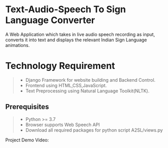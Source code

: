 # Text-Audio-Speech To Sign Language Converter

A Web Application which takes in live audio speech recording as input, converts it into text and displays the relevant Indian Sign Language animations.

# Technology Requirement 
> - Django Framework for website building and Backend Control.
> - Frontend using HTML,CSS,JavaScript.
> - Text Preprocessing using Natural Language Toolkit(NLTK).

## Prerequisites

> - Python >= 3.7
> - Browser supports Web Speech API
> - Download all required packages for python script A2SL/views.py


Project Demo Video: